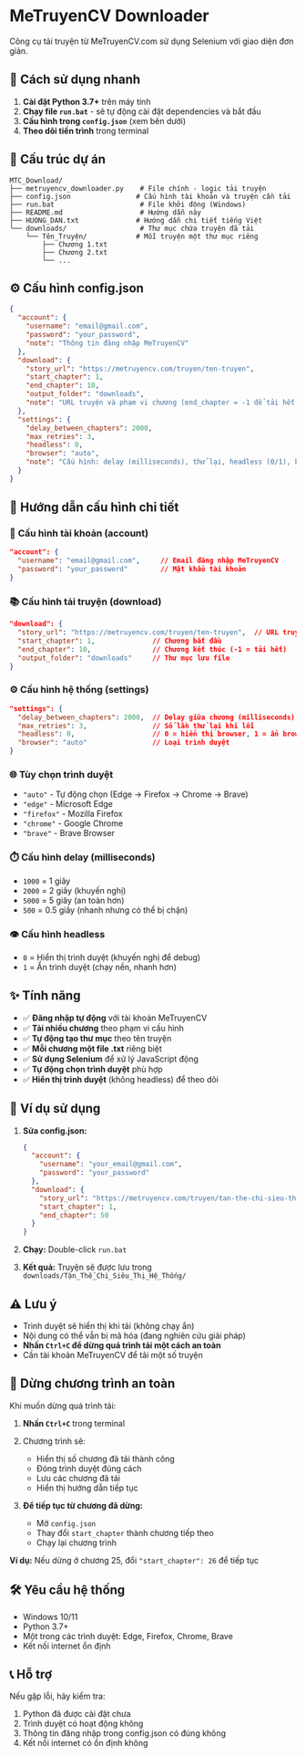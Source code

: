 # MeTruyenCV Downloader

Công cụ tải truyện từ MeTruyenCV.com sử dụng Selenium với giao diện đơn giản.

## 🚀 Cách sử dụng nhanh

1. **Cài đặt Python 3.7+** trên máy tính
2. **Chạy file `run.bat`** - sẽ tự động cài đặt dependencies và bắt đầu
3. **Cấu hình trong `config.json`** (xem bên dưới)
4. **Theo dõi tiến trình** trong terminal

## 📁 Cấu trúc dự án

```
MTC_Download/
├── metruyencv_downloader.py    # File chính - logic tải truyện
├── config.json                # Cấu hình tài khoản và truyện cần tải
├── run.bat                     # File khởi động (Windows)
├── README.md                   # Hướng dẫn này
├── HUONG_DAN.txt              # Hướng dẫn chi tiết tiếng Việt
└── downloads/                  # Thư mục chứa truyện đã tải
    └── Tên_Truyện/            # Mỗi truyện một thư mục riêng
        ├── Chương 1.txt
        ├── Chương 2.txt
        └── ...
```

## ⚙️ Cấu hình config.json

```json
{
  "account": {
    "username": "email@gmail.com",
    "password": "your_password",
    "note": "Thông tin đăng nhập MeTruyenCV"
  },
  "download": {
    "story_url": "https://metruyencv.com/truyen/ten-truyen",
    "start_chapter": 1,
    "end_chapter": 10,
    "output_folder": "downloads",
    "note": "URL truyện và phạm vi chương (end_chapter = -1 để tải hết)"
  },
  "settings": {
    "delay_between_chapters": 2000,
    "max_retries": 3,
    "headless": 0,
    "browser": "auto",
    "note": "Cấu hình: delay (milliseconds), thử lại, headless (0/1), browser"
  }
}
```

## 🔧 Hướng dẫn cấu hình chi tiết

### 📝 **Cấu hình tài khoản (account)**
```json
"account": {
  "username": "email@gmail.com",     // Email đăng nhập MeTruyenCV
  "password": "your_password"        // Mật khẩu tài khoản
}
```

### 📚 **Cấu hình tải truyện (download)**
```json
"download": {
  "story_url": "https://metruyencv.com/truyen/ten-truyen",  // URL truyện
  "start_chapter": 1,              // Chương bắt đầu
  "end_chapter": 10,               // Chương kết thúc (-1 = tải hết)
  "output_folder": "downloads"     // Thư mục lưu file
}
```

### ⚙️ **Cấu hình hệ thống (settings)**
```json
"settings": {
  "delay_between_chapters": 2000,  // Delay giữa chương (milliseconds)
  "max_retries": 3,                // Số lần thử lại khi lỗi
  "headless": 0,                   // 0 = hiển thị browser, 1 = ẩn browser
  "browser": "auto"                // Loại trình duyệt
}
```

### 🌐 **Tùy chọn trình duyệt**
- `"auto"` - Tự động chọn (Edge → Firefox → Chrome → Brave)
- `"edge"` - Microsoft Edge
- `"firefox"` - Mozilla Firefox
- `"chrome"` - Google Chrome
- `"brave"` - Brave Browser

### ⏱️ **Cấu hình delay (milliseconds)**
- `1000` = 1 giây
- `2000` = 2 giây (khuyến nghị)
- `5000` = 5 giây (an toàn hơn)
- `500` = 0.5 giây (nhanh nhưng có thể bị chặn)

### 👁️ **Cấu hình headless**
- `0` = Hiển thị trình duyệt (khuyến nghị để debug)
- `1` = Ẩn trình duyệt (chạy nền, nhanh hơn)

## ✨ Tính năng

- ✅ **Đăng nhập tự động** với tài khoản MeTruyenCV
- ✅ **Tải nhiều chương** theo phạm vi cấu hình
- ✅ **Tự động tạo thư mục** theo tên truyện
- ✅ **Mỗi chương một file .txt** riêng biệt
- ✅ **Sử dụng Selenium** để xử lý JavaScript động
- ✅ **Tự động chọn trình duyệt** phù hợp
- ✅ **Hiển thị trình duyệt** (không headless) để theo dõi

## 📖 Ví dụ sử dụng

1. **Sửa config.json:**
   ```json
   {
     "account": {
       "username": "your_email@gmail.com",
       "password": "your_password"
     },
     "download": {
       "story_url": "https://metruyencv.com/truyen/tan-the-chi-sieu-thi-he-thong",
       "start_chapter": 1,
       "end_chapter": 50
     }
   }
   ```

2. **Chạy:** Double-click `run.bat`

3. **Kết quả:** Truyện sẽ được lưu trong `downloads/Tận_Thế_Chi_Siêu_Thị_Hệ_Thống/`

## ⚠️ Lưu ý

- Trình duyệt sẽ hiển thị khi tải (không chạy ẩn)
- Nội dung có thể vẫn bị mã hóa (đang nghiên cứu giải pháp)
- **Nhấn `Ctrl+C` để dừng quá trình tải một cách an toàn**
- Cần tài khoản MeTruyenCV để tải một số truyện

## 🛑 Dừng chương trình an toàn

Khi muốn dừng quá trình tải:

1. **Nhấn `Ctrl+C`** trong terminal
2. Chương trình sẽ:
   - Hiển thị số chương đã tải thành công
   - Đóng trình duyệt đúng cách
   - Lưu các chương đã tải
   - Hiển thị hướng dẫn tiếp tục

3. **Để tiếp tục từ chương đã dừng:**
   - Mở `config.json`
   - Thay đổi `start_chapter` thành chương tiếp theo
   - Chạy lại chương trình

**Ví dụ:** Nếu dừng ở chương 25, đổi `"start_chapter": 26` để tiếp tục

## 🛠️ Yêu cầu hệ thống

- Windows 10/11
- Python 3.7+
- Một trong các trình duyệt: Edge, Firefox, Chrome, Brave
- Kết nối internet ổn định

## 📞 Hỗ trợ

Nếu gặp lỗi, hãy kiểm tra:
1. Python đã được cài đặt chưa
2. Trình duyệt có hoạt động không
3. Thông tin đăng nhập trong config.json có đúng không
4. Kết nối internet có ổn định không
